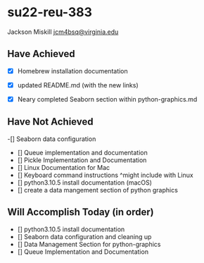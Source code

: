 # su22-reu-383

Jackson Miskill
jcm4bsq@virginia.edu

## Have Achieved 

- [x] Homebrew installation documentation
- [x] updated README.md (with the new links)
- [x] Neary completed Seaborn section within python-graphics.md


## Have Not Achieved
-[] Seaborn data configuration
- [] Queue implementation and documentation
- [] Pickle Implementation and Documentation
- [] Linux Documentation for Mac
- [] Keyboard command instructions ^might include with Linux
- [] python3.10.5 install documentation (macOS)
- [] create a data mangement section of python graphics

## Will Accomplish Today (in order)

- [] python3.10.5 install documentation
- [] Seaborn data configuration and cleaning up
- [] Data Management Section for python-graphics
- [] Queue Implementation and Documentation
